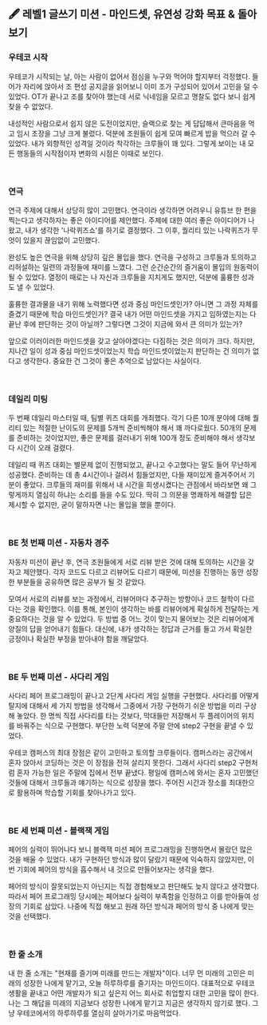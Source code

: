 ## 🖋️ 레벨1 글쓰기 미션 - 마인드셋, 유연성 강화 목표 & 돌아보기

### 우테코 시작

우테코가 시작되는 날, 아는 사람이 없어서 점심을 누구와 먹어야 할지부터 걱정했다. 들어가 자리에 앉아서 조 편성 공지글을 읽어보니 이미 조가 구성되어 있어서 고민을 덜 수 있었다. OT가 끝나고 조를 찾아야 했는데 서로 닉네임을 모르고 명찰도 없다 보니 쉽게 찾을 수 없었다.

내성적인 사람으로서 쉽지 않은 도전이었지만, 슬랙으로 찾는 게 답답해서 큰마음을 먹고 임시 조장을 그냥 크게 불렀다. 덕분에 조원들이 쉽게 모여 빠르게 밥을 먹으러 갈 수 있었다. 내가 외향적인 성격일 것이라 착각하는 크루들이 꽤 있다. 그렇게 보이는 내 모든 행동들의 시작점이자 변화의 시점은 이때로 보인다.

<br>

### 연극

연극 주제에 대해서 상당히 많이 고민했다. 연극이라 생각하면 어려우니 유튜브 한 편을 찍는다고 생각하자는 좋은 아이디어를 제안했다. 주제에 대한 여러 좋은 아이디어가 나왔고, 내가 생각한 '나락퀴즈쇼'를 하기로 결정했다. 그 이후, 퀄리티 있는 나락퀴즈가 무엇이 있을지 끊임없이 고민했다.

완성도 높은 연극을 위해 상당히 깊은 몰입을 했다. 연극을 구성하고 크루들과 토의하고 리허설하는 일련의 과정들에 재미를 느꼈다. 그런 순간순간의 즐거움이 몰입의 원동력이 될 수 있었다. 열정이 때로는 나 자신과 크루들을 지치게도 했지만, 덕분에 훌륭한 성과도 낼 수 있었다.

훌륭한 결과물을 내기 위해 노력했다면 성과 중심 마인드셋인가? 아니면 그 과정 자체를 즐겼기 때문에 학습 마인드셋인가? 결국 내가 어떤 마인드셋을 가지고 임하였는지는 다 끝난 후에 판단하는 것이 아닐까? 그렇다면 그것이 지금에 와서 큰 의미가 있는가?

앞으로 이러이러한 마인드셋을 갖고 살아야겠다는 다짐하는 것은 의미가 크다. 하지만, 지나간 일이 성과 중심 마인드셋이었는지 학습 마인드셋이었는지 판단하는 건 의미가 없다고 생각한다. 중요한 건 그것이 좋은 추억으로 남았다는 사실이다.

<br>

### 데일리 미팅

두 번째 데일리 마스터일 때, 팀별 퀴즈 대회를 개최했다. 각기 다른 10개 분야에 대해 퀄리티 있는 적절한 난이도의 문제를 5개씩 준비씩해야 해서 꽤 까다로웠다. 50개의 문제를 준비하는 것이었지만, 좋은 문제를 걸러내기 위해 100개 정도 준비해야 해서 생각보다 시간이 오래 걸렸다.

데일리 때 퀴즈 대회는 별문제 없이 진행되었고, 끝나고 수고했다는 말도 들어 무난하게 성공했다. 준비하는 데 총 4시간이나 걸려서 힘들었지만, 다들 재미있게 즐겨주어서 기분이 좋았다. 크루들의 재미를 위해서 내 시간을 희생시켰다는 관점에서 바라보면 왜 그렇게까지 열심히 하냐는 소리를 들을 수도 있다. 딱히 그 의문을 명쾌하게 해결할 답은 제시할 수 없지만, 굳이 말하자면 나는 몰입을 했을 뿐이다.

<br>

### BE 첫 번째 미션 - 자동차 경주

자동차 미션이 끝난 후, 연극 조원들에게 서로 리뷰 받은 것에 대해 토의하는 시간을 갖자고 제안했다. 각자 코드도 다르고 리뷰어도 다르기 때문에, 미션을 진행하는 동안 성장한 부분들을 공유하면 많은 공부가 될 것 같았다.

모여서 서로의 리뷰를 보는 과정에서, 리뷰어마다 추구하는 방향이나 코드 철학이 다르다는 것을 확인했다. 이를 통해, 본인이 생각하는 바를 리뷰어에게 확실하게 전달하는 게 중요하다는 것을 알 수 있었다. 두 방법 중 어느 것이 맞는지 물어보는 것은 리뷰어에게 양질의 답을 얻어내기 힘들다. 대신에, 내가 생각하는 정답과 근거를 들고 가서 확실한 긍정이나 확실한 부정을 받아내야 함을 깨달았다.

<br>

### BE 두 번째 미션 - 사다리 게임

사다리 페어 프로그래밍이 끝나고 2단계 사다리 게임 실행을 구현했다. 사다리를 어떻게 탈지에 대해서 세 가지 방법을 생각해서 그중에서 가장 구현하기 쉬운 방법을 미리 구상해 놓았다. 한 명씩 직접 사다리를 타는 것보다, 막대들만 저장해서 두 플레이어의 위치를 바꿔주는 식으로 구현했다. 부단한 노력 덕분에 주말 안에 step2 구현을 끝낼 수 있었다.

우테코 캠퍼스의 최대 장점은 같이 고민하고 토의할 크루들이다. 캠퍼스라는 공간에서 혼자 앉아서 코딩하는 것은 이 장점을 전혀 살리지 못한다. 그래서 사다리 step2 구현처럼 혼자 가능한 일은 주말에 집에서 전부 끝냈다. 평일에 캠퍼스에 와서는 혼자 고민했던 것들에 대해서 크루들과 얘기하는 식으로 성장을 했다. 주어진 시간과 장소를 최대한으로 활용하며 학습할 기회를 찾아나가고 있다.

<br>

### BE 세 번째 미션 - 블랙잭 게임

페어의 실력이 뛰어나다 보니 블랙잭 미션 페어 프로그래밍을 진행하면서 몰랐던 많은 것을 배울 수 있었다. 내가 구현하던 방식과 많이 달랐기 때문에 익숙하지 않았지만, 이번 기회에 페어의 방식을 흡수해서 내 것으로 만들어보자는 생각을 했다.

페어의 방식이 잘못되었는지 아닌지는 직접 경험해보고 판단해도 늦지 않다고 생각했다. 따라서 페어 프로그래밍 당시에는 페어보다 실력이 부족함을 인정하고 이를 받아들여 성장의 기회로 삼았다. 나중에 직접 해보고 원래 하던 방식과 페어의 방식 중 나에게 맞는 것을 선택했다.

<br>

### 한 줄 소개

내 한 줄 소개는 "현재를 즐기며 미래를 만드는 개발자"이다. 너무 먼 미래의 고민은 미래의 성장한 나에게 맡기고, 오늘 하루하루를 즐기자는 마인드이다. 대표적으로 우테코 생활을 끝내고 어떤 개발자가 되고 싶은지 어느 회사로 취업할지 대한 고민을 많이 한다. 나는 그 해답을 미래의 지금보다 성장한 나에게 맡기고 지금은 생각하지 않기로 했다. 그냥 우테코에서의 하루하루를 열심히 살아가기로 마음먹었다.
